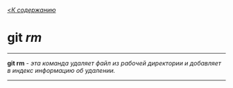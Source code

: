 [<*К содержанию*](./readme.md)

# git _rm_

---
**git rm** - *эта команда удаляет файл из рабочей директории и добавляет в индекс информацию об удалении.*

---
